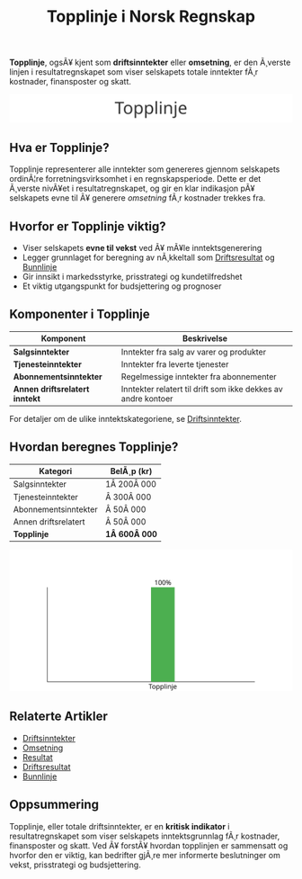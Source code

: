 ﻿---
title: "Topplinje i Norsk Regnskap"
meta_title: "Topplinje i Norsk Regnskap"
meta_description: '**Topplinje**, ogsÃ¥ kjent som **driftsinntekter** eller **omsetning**, er den Ã¸verste linjen i resultatregnskapet som viser selskapets totale inntekter fÃ¸r k...'
slug: topplinje
type: blog
layout: pages/single
---

**Topplinje**, ogsÃ¥ kjent som **driftsinntekter** eller **omsetning**, er den Ã¸verste linjen i resultatregnskapet som viser selskapets totale inntekter fÃ¸r kostnader, finansposter og skatt.

![Illustrasjon av Topplinje](topplinje-image.svg)

## Hva er Topplinje?

Topplinje representerer alle inntekter som genereres gjennom selskapets ordinÃ¦re forretningsvirksomhet i en regnskapsperiode. Dette er det Ã¸verste nivÃ¥et i resultatregnskapet, og gir en klar indikasjon pÃ¥ selskapets evne til Ã¥ generere *omsetning* fÃ¸r kostnader trekkes fra.

## Hvorfor er Topplinje viktig?

- Viser selskapets **evne til vekst** ved Ã¥ mÃ¥le inntektsgenerering
- Legger grunnlaget for beregning av nÃ¸kkeltall som [Driftsresultat](/blogs/regnskap/hva-er-driftsresultat "Hva er Driftsresultat? Beregning og NÃ¸kkeltall") og [Bunnlinje](/blogs/regnskap/bunnlinje "Bunnlinje i Norsk Regnskap: Definisjon, Beregning og Eksempler")
- Gir innsikt i markedsstyrke, prisstrategi og kundetilfredshet
- Et viktig utgangspunkt for budsjettering og prognoser

## Komponenter i Topplinje

| Komponent              | Beskrivelse                                                      |
|------------------------|------------------------------------------------------------------|
| **Salgsinntekter**     | Inntekter fra salg av varer og produkter                         |
| **Tjenesteinntekter**  | Inntekter fra leverte tjenester                                  |
| **Abonnementsinntekter**| Regelmessige inntekter fra abonnementer                          |
| **Annen driftsrelatert inntekt** | Inntekter relatert til drift som ikke dekkes av andre kontoer |

For detaljer om de ulike inntektskategoriene, se [Driftsinntekter](/blogs/regnskap/hva-er-driftsinntekter "Hva er Driftsinntekter? Komplett Guide til Driftsinntekter i Regnskap").

## Hvordan beregnes Topplinje?

| Kategori               | BelÃ¸p (kr)                                                      |
|------------------------|-----------------------------------------------------------------|
| Salgsinntekter         | 1Â 200Â 000                                                       |
| Tjenesteinntekter      |  Â 300Â 000                                                       |
| Abonnementsinntekter   |   Â 50Â 000                                                       |
| Annen driftsrelatert   |   Â 50Â 000                                                       |
| **Topplinje**           | **1Â 600Â 000**                                                   |

![Eksempel pÃ¥ Topplinje](topplinje-eksempel.svg)

## Relaterte Artikler

* [Driftsinntekter](/blogs/regnskap/hva-er-driftsinntekter "Hva er Driftsinntekter? Komplett Guide til Driftsinntekter i Regnskap")
* [Omsetning](/blogs/regnskap/hva-er-omsetning "Hva er Omsetning? Komplett Guide til Omsetning i Regnskap og Skatt")
* [Resultat](/blogs/regnskap/resultat "Resultat i Norsk Regnskap: Definisjon, Typer og Eksempler")
* [Driftsresultat](/blogs/regnskap/hva-er-driftsresultat "Hva er Driftsresultat? Beregning og NÃ¸kkeltall")
* [Bunnlinje](/blogs/regnskap/bunnlinje "Bunnlinje i Norsk Regnskap: Definisjon, Beregning og Eksempler")

## Oppsummering

Topplinje, eller totale driftsinntekter, er en **kritisk indikator** i resultatregnskapet som viser selskapets inntektsgrunnlag fÃ¸r kostnader, finansposter og skatt. Ved Ã¥ forstÃ¥ hvordan topplinjen er sammensatt og hvorfor den er viktig, kan bedrifter gjÃ¸re mer informerte beslutninger om vekst, prisstrategi og budsjettering.

